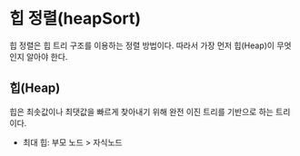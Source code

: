 # 힙 정렬(heapSort)

힙 정렬은 힙 트리 구조를 이용하는 정렬 방법이다. 따라서 가장 먼저 힙(Heap)이 무엇인지 알아야 한다.

## 힙(Heap)

힙은 최솟값이나 최댓값을 빠르게 찾아내기 위해 완전 이진 트리를 기반으로 하는 트리이다.

- 최대 힙: 부모 노드 > 자식노드
